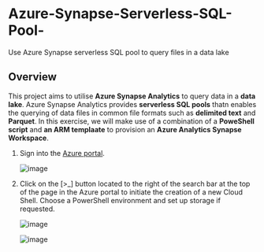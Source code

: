 # Azure-Synapse-Serverless-SQL-Pool-
Use Azure Synapse serverless SQL pool to query files in a data lake
## Overview
This project aims to utilise **Azure Synapse Analytics** to query data in a **data lake**. Azure Synapse Analytics provides **serverless SQL pools** thatn enables the querying of data files in common file formats such as **delimited text** and **Parquet**. In this exercise, we will make use of a combination of a **PoweShell script** and **an ARM templaate** to provision an **Azure Analytics Synapse Workspace**.
1. Sign into the [Azure portal](https://portal.azure.com).<p>
![image](https://github.com/JonesKwameOsei/Azure-Synapse-Serverless-SQL-Pool-/assets/81886509/b1d89f36-7c58-431f-99e5-56d6bcd0cbf4)<p>
2. Click on the [>_] button located to the right of the search bar at the top of the page in the Azure portal to initiate the creation of a new Cloud Shell. Choose a PowerShell environment and set up storage if requested.<p>
![image](https://github.com/JonesKwameOsei/Azure-Synapse-Serverless-SQL-Pool-/assets/81886509/3bb22cc4-ab37-4e48-807f-2a3f57a03db5)<p>
![image](https://github.com/JonesKwameOsei/Azure-Synapse-Serverless-SQL-Pool-/assets/81886509/00e9a897-9c5c-4144-a9b9-17b91a39488d)<p>

